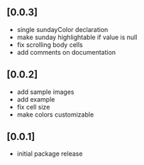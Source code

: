 ## [0.0.3]

* single sundayColor declaration
* make sunday highlightable if value is null
* fix scrolling body cells
* add comments on documentation

## [0.0.2]

* add sample images
* add example
* fix cell size
* make colors customizable

## [0.0.1]

* initial package release
